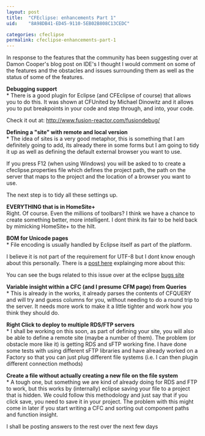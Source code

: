 ```yaml
---
layout: post
title:  "CFEclipse: enhancements Part 1"
uid:	"8A98DB41-ED45-9110-5EB02B808C13CEDC"

categories: cfeclipse
permalink: cfeclipse-enhancements-part-1
---
```

In response to the features that the community has been suggesting over at Damon Cooper's blog post on IDE's I thought I would comment on some of the features and the obstacles and issues surrounding them as well as the status of some of the features.

<p><strong>Debugging support</strong><br />
* There is a good plugin for Eclipse (and CFEclipse of course) that allows you to do this. It was shown at CFUnited by Michael Dinowitz and it allows you to put breakpoints in your code and step through, and into, your code.</p>
<p>Check it out at: <a href="http://www.fusion-reactor.com/fusiondebug/">http://www.fusion-reactor.com/fusiondebug/</a><br />
</p>
<p><strong>Defining a &quot;site&quot; with remote and local version</strong><br />
* The idea of sites is a very good metaphor, this is something that I am definitely going to add, its already there in some forms but I am going to tidy it up as well as defining the default external browser you want to use.</p>
<p>If you press F12 (when using Windows) you will be asked to to create a cfeclipse.properties file which defines the project path, the path on the server that maps to the project and the location of a browser you want to use. </p>
<p>The next step is to tidy all these settings up.<br />
</p>
<p><strong>EVERYTHING that is in HomeSite+</strong><br />
Right. Of course. Even the millions of toolbars? I think we have a chance to create something better, more intelligent. I dont think its fair to be held back by mimicking HomeSite+ to the hilt.</p>
<p><strong>BOM for Unicode pages</strong><br />
* File encoding is usually handled by Eclipse itself as part of the platform.</p>
<p>I believe it is not part of the requirement for UTF-8 but I dont know enough about this personally. There is a <a href="http://www.sustainablegis.com/blog/cfg11n/index.cfm?mode=entry&amp;entry=8B5D7DCB-20ED-7DEE-2AC2AD8DB7123EDE">post here</a> explainging more about this:</p>
<p>You can see the bugs related to this issue over at the eclipse <a href="https://bugs.eclipse.org/bugs/buglist.cgi?bug_status=UNCONFIRMED&amp;bug_status=NEW&amp;bug_status=ASSIGNED&amp;bug_status=REOPENED&amp;field0-0-0=product&amp;type0-0-0=substring&amp;value0-0-0=BOM&amp;field0-0-1=component&amp;type0-0-1=substring&amp;value0-0-1=BOM&amp;field0-0-2=short_desc&amp;type0-0-2=substring&amp;value0-0-2=BOM&amp;field0-0-3=status_whiteboard&amp;type0-0-3=substring&amp;value0-0-3=BOM">bugs site</a><br />
</p>
<p><strong>Variable insight within a CFC (and I presume CFM page) from Queries</strong><br />
  * This is already in the works, it already parses the contents of CFQUERY and will try and guess columns for you, without needing to do a round trip to the server. It needs more work to make it a little tighter and work how you think they should do. <br />
</p>
<p><strong>Right Click to deploy to multiple RDS/FTP servers</strong><br />
  * I shall be working on this soon, as part of defining your site, you will also be able to define a remote site (maybe a number of them). The problem (or obstacle more like it) is getting RDS and sFTP working fine. I have done some tests with using different sFTP libraries and have already worked on a Factory so that you can just plug different file systems (i.e. I can then plugin different connection methods)<br />
</p>
<p><strong>Create a file without actually creating a new file on the file system</strong><br />
* A tough one, but something we are kind of already doing for RDS and FTP to work, but this works by (internally) eclipse saving your file to a project that is hidden. We could follow this methodology and just say that if you click save, you need to save it in your project. The problem with this might come in later if you start writing a CFC and sorting out component paths and function insight.</p>

I shall be posting answers to the rest over the next few days